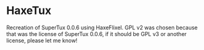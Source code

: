 # HaxeTux
Recreation of SuperTux 0.0.6 using HaxeFlixel. GPL v2 was chosen because that was the license of SuperTux 0.0.6, if it should be GPL v3 or another license, please let me know!

